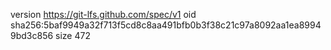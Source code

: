 version https://git-lfs.github.com/spec/v1
oid sha256:5baf9949a32f713f5cd8c8aa491bfb0b3f38c21c97a8092aa1ea89949bd3c856
size 472
